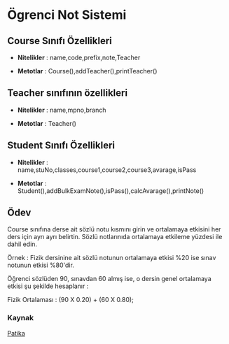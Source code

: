 # Ögrenci Not Sistemi

## Course Sınıfı Özellikleri

* **Nitelikler** : name,code,prefix,note,Teacher

* **Metotlar** : Course(),addTeacher(),printTeacher()

## Teacher sınıfının özellikleri

* **Nitelikler** : name,mpno,branch

* **Metotlar** : Teacher()

## Student Sınıfı Özellikleri

* **Nitelikler** : name,stuNo,classes,course1,course2,course3,avarage,isPass

* **Metotlar** : Student(),addBulkExamNote(),isPass(),calcAvarage(),printNote()

## Ödev

Course sınıfına derse ait sözlü notu kısmını girin ve ortalamaya etkisini her ders için ayrı ayrı belirtin. Sözlü notlarınıda ortalamaya etkileme yüzdesi ile dahil edin.

Örnek : Fizik dersinine ait sözlü notunun ortalamaya etkisi %20 ise sınav notunun etkisi %80'dir.

Öğrenci sözlüden 90, sınavdan 60 almış ise, o dersin genel ortalamaya etkisi şu şekilde hesaplanır :

Fizik Ortalaması : (90 X 0.20) + (60 X 0.80);

### Kaynak

[Patika](https://app.patika.dev/moduller/java101/pratik-obs)
